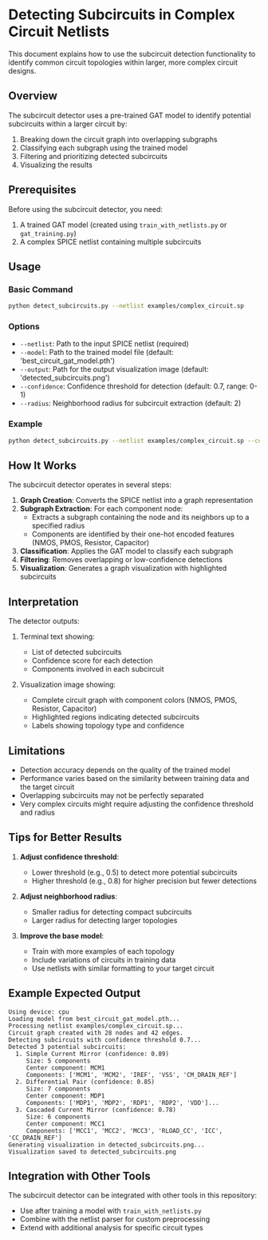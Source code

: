# Detecting Subcircuits in Complex Circuit Netlists

This document explains how to use the subcircuit detection functionality to identify common circuit topologies within larger, more complex circuit designs.

## Overview

The subcircuit detector uses a pre-trained GAT model to identify potential subcircuits within a larger circuit by:

1. Breaking down the circuit graph into overlapping subgraphs
2. Classifying each subgraph using the trained model
3. Filtering and prioritizing detected subcircuits
4. Visualizing the results

## Prerequisites

Before using the subcircuit detector, you need:

1. A trained GAT model (created using `train_with_netlists.py` or `gat_training.py`)
2. A complex SPICE netlist containing multiple subcircuits

## Usage

### Basic Command

```bash
python detect_subcircuits.py --netlist examples/complex_circuit.sp
```

### Options

- `--netlist`: Path to the input SPICE netlist (required)
- `--model`: Path to the trained model file (default: 'best_circuit_gat_model.pth')
- `--output`: Path for the output visualization image (default: 'detected_subcircuits.png')
- `--confidence`: Confidence threshold for detection (default: 0.7, range: 0-1)
- `--radius`: Neighborhood radius for subcircuit extraction (default: 2)

### Example

```bash
python detect_subcircuits.py --netlist examples/complex_circuit.sp --confidence 0.6 --radius 3
```

## How It Works

The subcircuit detector operates in several steps:

1. **Graph Creation**: Converts the SPICE netlist into a graph representation
2. **Subgraph Extraction**: For each component node:
   - Extracts a subgraph containing the node and its neighbors up to a specified radius
   - Components are identified by their one-hot encoded features (NMOS, PMOS, Resistor, Capacitor)
3. **Classification**: Applies the GAT model to classify each subgraph
4. **Filtering**: Removes overlapping or low-confidence detections
5. **Visualization**: Generates a graph visualization with highlighted subcircuits

## Interpretation

The detector outputs:

1. Terminal text showing:
   - List of detected subcircuits
   - Confidence score for each detection
   - Components involved in each subcircuit
   
2. Visualization image showing:
   - Complete circuit graph with component colors (NMOS, PMOS, Resistor, Capacitor)
   - Highlighted regions indicating detected subcircuits
   - Labels showing topology type and confidence

## Limitations

- Detection accuracy depends on the quality of the trained model
- Performance varies based on the similarity between training data and the target circuit
- Overlapping subcircuits may not be perfectly separated
- Very complex circuits might require adjusting the confidence threshold and radius

## Tips for Better Results

1. **Adjust confidence threshold**:
   - Lower threshold (e.g., 0.5) to detect more potential subcircuits
   - Higher threshold (e.g., 0.8) for higher precision but fewer detections

2. **Adjust neighborhood radius**:
   - Smaller radius for detecting compact subcircuits
   - Larger radius for detecting larger topologies

3. **Improve the base model**:
   - Train with more examples of each topology
   - Include variations of circuits in training data
   - Use netlists with similar formatting to your target circuit

## Example Expected Output

```
Using device: cpu
Loading model from best_circuit_gat_model.pth...
Processing netlist examples/complex_circuit.sp...
Circuit graph created with 28 nodes and 42 edges.
Detecting subcircuits with confidence threshold 0.7...
Detected 3 potential subcircuits:
  1. Simple Current Mirror (confidence: 0.89)
     Size: 5 components
     Center component: MCM1
     Components: ['MCM1', 'MCM2', 'IREF', 'VSS', 'CM_DRAIN_REF']
  2. Differential Pair (confidence: 0.85)
     Size: 7 components
     Center component: MDP1
     Components: ['MDP1', 'MDP2', 'RDP1', 'RDP2', 'VDD']...
  3. Cascaded Current Mirror (confidence: 0.78)
     Size: 6 components
     Center component: MCC1
     Components: ['MCC1', 'MCC2', 'MCC3', 'RLOAD_CC', 'ICC', 'CC_DRAIN_REF']
Generating visualization in detected_subcircuits.png...
Visualization saved to detected_subcircuits.png
```

## Integration with Other Tools

The subcircuit detector can be integrated with other tools in this repository:

- Use after training a model with `train_with_netlists.py`
- Combine with the netlist parser for custom preprocessing
- Extend with additional analysis for specific circuit types 
